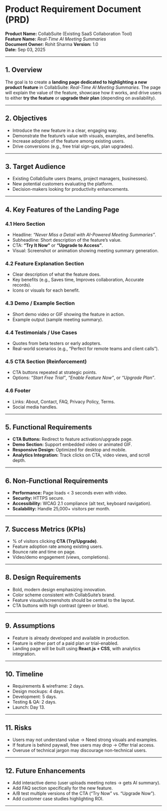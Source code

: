 # **Product Requirement Document (PRD)**

**Product Name:** CollabSuite (Existing SaaS Collaboration Tool)  
**Feature Name:** *Real-Time AI Meeting Summaries*   
**Document Owner:** Rohit Sharma
**Version:** 1.0  
**Date:** Sep 03, 2025

---

## 1. **Overview**

The goal is to create a **landing page dedicated to highlighting a new product feature** in CollabSuite: *Real-Time AI Meeting Summaries*. The page will explain the value of the feature, showcase how it works, and drive users to either **try the feature** or **upgrade their plan** (depending on availability).

---

## 2. **Objectives**

* Introduce the new feature in a clear, engaging way.
* Demonstrate the feature’s value with visuals, examples, and benefits.
* Increase adoption of the feature among existing users.
* Drive conversions (e.g., free trial sign-ups, plan upgrades).

---

## 3. **Target Audience**

* Existing CollabSuite users (teams, project managers, businesses).
* New potential customers evaluating the platform.
* Decision-makers looking for productivity enhancements.

---

## 4. **Key Features of the Landing Page**

### 4.1 Hero Section

* Headline: *“Never Miss a Detail with AI-Powered Meeting Summaries”*.
* Subheadline: Short description of the feature’s value.
* CTA: **“Try It Now”** or **“Upgrade to Access”**.
* Visual: Screenshot or animation showing meeting summary generation.

### 4.2 Feature Explanation Section

* Clear description of what the feature does.
* Key benefits (e.g., Saves time, Improves collaboration, Accurate records).
* Icons or visuals for each benefit.

### 4.3 Demo / Example Section

* Short demo video or GIF showing the feature in action.
* Example output (sample meeting summary).

### 4.4 Testimonials / Use Cases

* Quotes from beta testers or early adopters.
* Real-world scenarios (e.g., “Perfect for remote teams and client calls”).

### 4.5 CTA Section (Reinforcement)

* CTA buttons repeated at strategic points.
* Options: *“Start Free Trial”*, *“Enable Feature Now”*, or *“Upgrade Plan”*.

### 4.6 Footer

* Links: About, Contact, FAQ, Privacy Policy, Terms.
* Social media handles.

---

## 5. **Functional Requirements**

* **CTA Buttons:** Redirect to feature activation/upgrade page.
* **Demo Section:** Support embedded video or animated GIF.
* **Responsive Design:** Optimized for desktop and mobile.
* **Analytics Integration:** Track clicks on CTA, video views, and scroll depth.

---

## 6. **Non-Functional Requirements**

* **Performance:** Page loads < 3 seconds even with video.
* **Security:** HTTPS secure.
* **Accessibility:** WCAG 2.1 compliance (alt text, keyboard navigation).
* **Scalability:** Handle 25,000+ visitors per month.

---

## 7. **Success Metrics (KPIs)**

* % of visitors clicking **CTA (Try/Upgrade)**.
* Feature adoption rate among existing users.
* Bounce rate and time on page.
* Video/demo engagement (views, completions).

---

## 8. **Design Requirements**

* Bold, modern design emphasizing innovation.
* Color scheme consistent with CollabSuite’s brand.
* Feature visuals/screenshots should be central to the layout.
* CTA buttons with high contrast (green or blue).

---

## 9. **Assumptions**

* Feature is already developed and available in production.
* Feature is either part of a paid plan or trial-enabled.
* Landing page will be built using **React.js + CSS**, with analytics integration.

---

## 10. **Timeline**

* Requirements & wireframe: 2 days.
* Design mockups: 4 days.
* Development: 5 days.
* Testing & QA: 2 days.
* Launch: Day 13.

---

## 11. **Risks**

* Users may not understand value → Need strong visuals and examples.
* If feature is behind paywall, free users may drop → Offer trial access.
* Overuse of technical jargon may discourage non-technical users.

---

## 12. **Future Enhancements**

* Add interactive demo (user uploads meeting notes → gets AI summary).
* Add FAQ section specifically for the new feature.
* A/B test multiple versions of the CTA (“Try Now” vs. “Upgrade Now”).
* Add customer case studies highlighting ROI.

---

